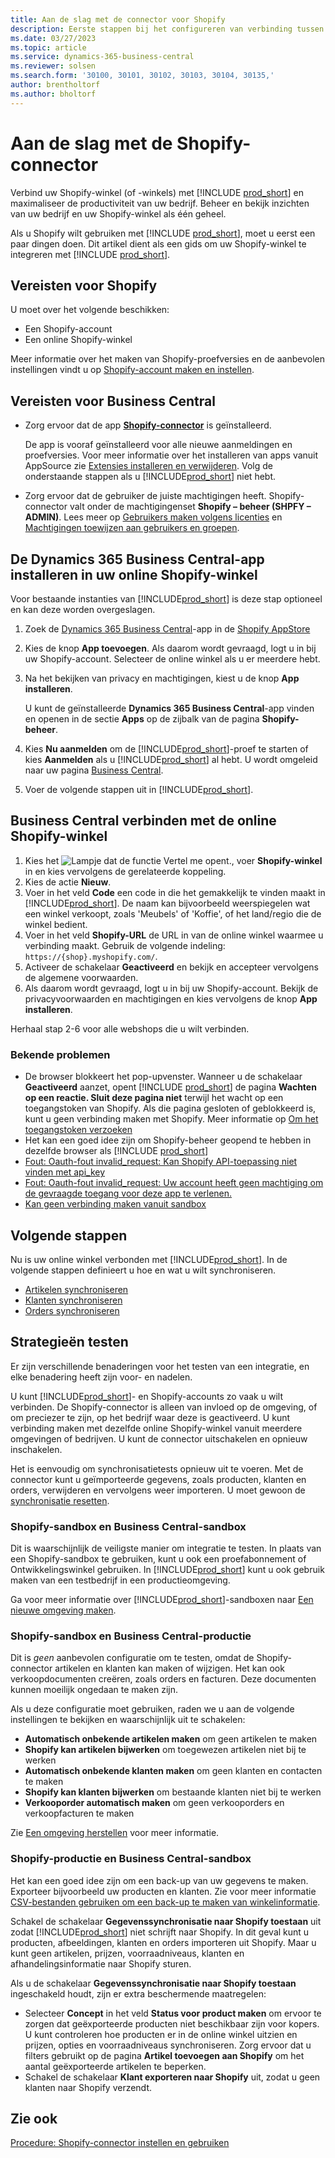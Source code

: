 ```yaml
---
title: Aan de slag met de connector voor Shopify
description: Eerste stappen bij het configureren van verbinding tussen Business Central en Shopify
ms.date: 03/27/2023
ms.topic: article
ms.service: dynamics-365-business-central
ms.reviewer: solsen
ms.search.form: '30100, 30101, 30102, 30103, 30104, 30135,'
author: brentholtorf
ms.author: bholtorf
---
```


# <a name="get-started-with-the-shopify-connector"></a>Aan de slag met de Shopify-connector

Verbind uw Shopify-winkel (of -winkels) met [!INCLUDE [prod_short](../includes/prod_short.md)] en maximaliseer de productiviteit van uw bedrijf. Beheer en bekijk inzichten van uw bedrijf en uw Shopify-winkel als één geheel.

Als u Shopify wilt gebruiken met [!INCLUDE [prod_short](../includes/prod_short.md)], moet u eerst een paar dingen doen. Dit artikel dient als een gids om uw Shopify-winkel te integreren met [!INCLUDE [prod_short](../includes/prod_short.md)].

## <a name="prerequisites-for-shopify"></a>Vereisten voor Shopify

U moet over het volgende beschikken:

- Een Shopify-account
- Een online Shopify-winkel

Meer informatie over het maken van Shopify-proefversies en de aanbevolen instellingen vindt u op [Shopify-account maken en instellen](shopify-account.md).

## <a name="prerequisites-for-business-central"></a>Vereisten voor Business Central

- Zorg ervoor dat de app **[Shopify-connector](https://go.microsoft.com/fwlink/?linkid=2196238)** is geïnstalleerd.

  De app is vooraf geïnstalleerd voor alle nieuwe aanmeldingen en proefversies. Voor meer informatie over het installeren van apps vanuit AppSource zie [Extensies installeren en verwijderen](../ui-extensions-install-uninstall.md#install). Volg de onderstaande stappen als u [!INCLUDE[prod_short](../includes/prod_short.md)] niet hebt.

- Zorg ervoor dat de gebruiker de juiste machtigingen heeft. Shopify-connector valt onder de machtigingenset **Shopify – beheer (SHPFY – ADMIN)**. Lees meer op [Gebruikers maken volgens licenties](../ui-how-users-permissions.md) en [Machtigingen toewijzen aan gebruikers en groepen](../ui-define-granular-permissions.md).

## <a name="install-the-dynamics-365-business-central-app-to-your-shopify-online-store"></a>De Dynamics 365 Business Central-app installeren in uw online Shopify-winkel

Voor bestaande instanties van [!INCLUDE[prod_short](../includes/prod_short.md)] is deze stap optioneel en kan deze worden overgeslagen.

1. Zoek de [Dynamics 365 Business Central](https://apps.shopify.com/dynamics-365-business-central)-app in de [Shopify AppStore](https://apps.shopify.com/)
2. Kies de knop **App toevoegen**. Als daarom wordt gevraagd, logt u in bij uw Shopify-account. Selecteer de online winkel als u er meerdere hebt.
3. Na het bekijken van privacy en machtigingen, kiest u de knop **App installeren**.

   U kunt de geïnstalleerde **Dynamics 365 Business Central**-app vinden en openen in de sectie **Apps** op de zijbalk van de pagina **Shopify-beheer**.
4. Kies **Nu aanmelden** om de [!INCLUDE[prod_short](../includes/prod_short.md)]-proef te starten of kies **Aanmelden** als u [!INCLUDE[prod_short](../includes/prod_short.md)] al hebt. U wordt omgeleid naar uw pagina [Business Central](https://businesscentral.dynamics.com).
5. Voer de volgende stappen uit in [!INCLUDE[prod_short](../includes/prod_short.md)].

## <a name="connect-business-central-to-the-shopify-online-store"></a>Business Central verbinden met de online Shopify-winkel

1. Kies het ![Lampje dat de functie Vertel me opent.](../media/ui-search/search_small.png "Vertel me wat u wilt doen"), voer **Shopify-winkel** in en kies vervolgens de gerelateerde koppeling.
2. Kies de actie **Nieuw**.  
3. Voer in het veld **Code** een code in die het gemakkelijk te vinden maakt in [!INCLUDE[prod_short](../includes/prod_short.md)]. De naam kan bijvoorbeeld weerspiegelen wat een winkel verkoopt, zoals 'Meubels' of 'Koffie', of het land/regio die de winkel bedient.
4. Voer in het veld **Shopify-URL** de URL in van de online winkel waarmee u verbinding maakt. Gebruik de volgende indeling: `https://{shop}.myshopify.com/`.
5. Activeer de schakelaar **Geactiveerd** en bekijk en accepteer vervolgens de algemene voorwaarden.
6. Als daarom wordt gevraagd, logt u in bij uw Shopify-account. Bekijk de privacyvoorwaarden en machtigingen en kies vervolgens de knop **App installeren**.

Herhaal stap 2-6 voor alle webshops die u wilt verbinden.

### <a name="known-issues"></a>Bekende problemen

- De browser blokkeert het pop-upvenster. Wanneer u de schakelaar **Geactiveerd** aanzet, opent [!INCLUDE [prod_short](../includes/prod_short.md)] de pagina **Wachten op een reactie. Sluit deze pagina niet** terwijl het wacht op een toegangstoken van Shopify. Als die pagina gesloten of geblokkeerd is, kunt u geen verbinding maken met Shopify. Meer informatie op [Om het toegangstoken verzoeken](troubleshoot.md#request-the-access-token)
- Het kan een goed idee zijn om Shopify-beheer geopend te hebben in dezelfde browser als [!INCLUDE [prod_short](../includes/prod_short.md)]
- [Fout: Oauth-fout invalid_request: Kan Shopify API-toepassing niet vinden met api_key](troubleshoot.md#error-oauth-error-invalid_request-could-not-find-shopify-api-application-with-api_key)
- [Fout: Oauth-fout invalid_request: Uw account heeft geen machtiging om de gevraagde toegang voor deze app te verlenen.](troubleshoot.md#error-oauth-error-invalid_request-your-account-does-not-have-permission-to-grant-the-requested-access-for-this-app)
- [Kan geen verbinding maken vanuit sandbox](troubleshoot.md#verify-and-enable-permissions-to-make-http-requests-in-a-non-production-environment)

## <a name="next-steps"></a>Volgende stappen

Nu is uw online winkel verbonden met [!INCLUDE[prod_short](../includes/prod_short.md)]. In de volgende stappen definieert u hoe en wat u wilt synchroniseren.

- [Artikelen synchroniseren](synchronize-items.md)
- [Klanten synchroniseren](synchronize-customers.md)
- [Orders synchroniseren](synchronize-orders.md)

## <a name="testing-strategies"></a>Strategieën testen

Er zijn verschillende benaderingen voor het testen van een integratie, en elke benadering heeft zijn voor- en nadelen.

U kunt [!INCLUDE[prod_short](../includes/prod_short.md)]- en Shopify-accounts zo vaak u wilt verbinden. De Shopify-connector is alleen van invloed op de omgeving, of om preciezer te zijn, op het bedrijf waar deze is geactiveerd. U kunt verbinding maken met dezelfde online Shopify-winkel vanuit meerdere omgevingen of bedrijven. U kunt de connector uitschakelen en opnieuw inschakelen.

Het is eenvoudig om synchronisatietests opnieuw uit te voeren. Met de connector kunt u geïmporteerde gegevens, zoals producten, klanten en orders, verwijderen en vervolgens weer importeren. U moet gewoon de [synchronisatie resetten](troubleshoot.md#reset-sync).

### <a name="shopify-sandbox-and-business-central-sandbox"></a>Shopify-sandbox en Business Central-sandbox

Dit is waarschijnlijk de veiligste manier om integratie te testen. In plaats van een Shopify-sandbox te gebruiken, kunt u ook een proefabonnement of Ontwikkelingswinkel gebruiken. In [!INCLUDE[prod_short](../includes/prod_short.md)] kunt u ook gebruik maken van een testbedrijf in een productieomgeving.

Ga voor meer informatie over [!INCLUDE[prod_short](../includes/prod_short.md)]-sandboxen naar [Een nieuwe omgeving maken](/dynamics365/business-central/dev-itpro/administration/tenant-admin-center-environments#create-a-new-environment).

### <a name="shopify-sandbox-and-business-central-production"></a>Shopify-sandbox en Business Central-productie

Dit is *geen* aanbevolen configuratie om te testen, omdat de Shopify-connector artikelen en klanten kan maken of wijzigen. Het kan ook verkoopdocumenten creëren, zoals orders en facturen. Deze documenten kunnen moeilijk ongedaan te maken zijn.
 
Als u deze configuratie moet gebruiken, raden we u aan de volgende instellingen te bekijken en waarschijnlijk uit te schakelen:

* **Automatisch onbekende artikelen maken** om geen artikelen te maken
* **Shopify kan artikelen bijwerken** om toegewezen artikelen niet bij te werken
* **Automatisch onbekende klanten maken** om geen klanten en contacten te maken
* **Shopify kan klanten bijwerken** om bestaande klanten niet bij te werken
* **Verkooporder automatisch maken** om geen verkooporders en verkoopfacturen te maken

Zie [Een omgeving herstellen](/dynamics365/business-central/dev-itpro/administration/tenant-admin-center-backup-restore) voor meer informatie.

### <a name="shopify-production-and-business-central-sandbox"></a>Shopify-productie en Business Central-sandbox

Het kan een goed idee zijn om een ​​back-up van uw gegevens te maken. Exporteer bijvoorbeeld uw producten en klanten. Zie voor meer informatie [CSV-bestanden gebruiken om een ​​back-up te maken van winkelinformatie](https://help.shopify.com/en/manual/shopify-admin/duplicate-store#using-csv-files-to-back-up-store-information).

Schakel de schakelaar **Gegevenssynchronisatie naar Shopify toestaan** uit zodat [!INCLUDE[prod_short](../includes/prod_short.md)] niet schrijft naar Shopify. In dit geval kunt u producten, afbeeldingen, klanten en orders importeren uit Shopify. Maar u kunt geen artikelen, prijzen, voorraadniveaus, klanten en afhandelingsinformatie naar Shopify sturen.

Als u de schakelaar **Gegevenssynchronisatie naar Shopify toestaan** ingeschakeld houdt, zijn er extra beschermende maatregelen:

*   Selecteer **Concept** in het veld **Status voor product maken** om ervoor te zorgen dat geëxporteerde producten niet beschikbaar zijn voor kopers. U kunt controleren hoe producten er in de online winkel uitzien en prijzen, opties en voorraadniveaus synchroniseren. Zorg ervoor dat u filters gebruikt op de pagina **Artikel toevoegen aan Shopify** om het aantal geëxporteerde artikelen te beperken.
* Schakel de schakelaar **Klant exporteren naar Shopify** uit, zodat u geen klanten naar Shopify verzendt.

## <a name="see-also"></a>Zie ook

[Procedure: Shopify-connector instellen en gebruiken](walkthrough-setting-up-and-using-shopify.md)  

